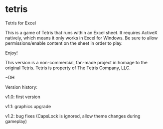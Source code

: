 # tetris
Tetris for Excel

This is a game of Tetris that runs within an Excel sheet.  It requires ActiveX natively, which means it only works in Excel for Windows.
Be sure to allow permissions/enable content on the sheet in order to play.

Enjoy!

This version is a non-commercial, fan-made project in homage to the original Tetris. Tetris is property of The Tetris Company, LLC.

~DH

Version history:

v1.0: first version

v1.1: graphics upgrade

v1.2: bug fixes (CapsLock is ignored, allow theme changes during gameplay)

